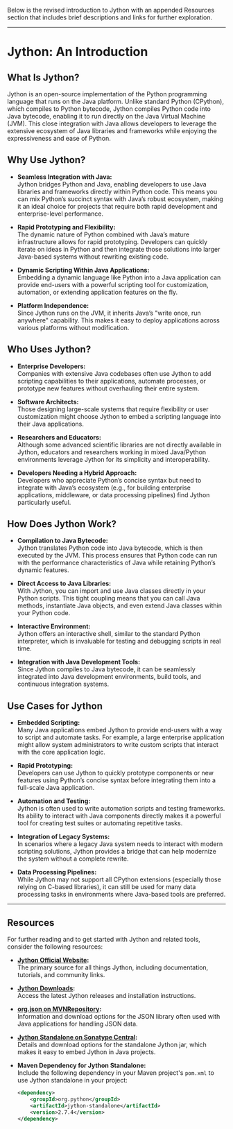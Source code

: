 Below is the revised introduction to Jython with an appended Resources section that includes brief descriptions and links for further exploration.

---

# Jython: An Introduction

## What Is Jython?

Jython is an open-source implementation of the Python programming language that runs on the Java platform. Unlike standard Python (CPython), which compiles to Python bytecode, Jython compiles Python code into Java bytecode, enabling it to run directly on the Java Virtual Machine (JVM). This close integration with Java allows developers to leverage the extensive ecosystem of Java libraries and frameworks while enjoying the expressiveness and ease of Python.

## Why Use Jython?

- **Seamless Integration with Java:**  
  Jython bridges Python and Java, enabling developers to use Java libraries and frameworks directly within Python code. This means you can mix Python’s succinct syntax with Java’s robust ecosystem, making it an ideal choice for projects that require both rapid development and enterprise-level performance.

- **Rapid Prototyping and Flexibility:**  
  The dynamic nature of Python combined with Java’s mature infrastructure allows for rapid prototyping. Developers can quickly iterate on ideas in Python and then integrate those solutions into larger Java-based systems without rewriting existing code.

- **Dynamic Scripting Within Java Applications:**  
  Embedding a dynamic language like Python into a Java application can provide end-users with a powerful scripting tool for customization, automation, or extending application features on the fly.

- **Platform Independence:**  
  Since Jython runs on the JVM, it inherits Java’s "write once, run anywhere" capability. This makes it easy to deploy applications across various platforms without modification.

## Who Uses Jython?

- **Enterprise Developers:**  
  Companies with extensive Java codebases often use Jython to add scripting capabilities to their applications, automate processes, or prototype new features without overhauling their entire system.

- **Software Architects:**  
  Those designing large-scale systems that require flexibility or user customization might choose Jython to embed a scripting language into their Java applications.

- **Researchers and Educators:**  
  Although some advanced scientific libraries are not directly available in Jython, educators and researchers working in mixed Java/Python environments leverage Jython for its simplicity and interoperability.

- **Developers Needing a Hybrid Approach:**  
  Developers who appreciate Python’s concise syntax but need to integrate with Java’s ecosystem (e.g., for building enterprise applications, middleware, or data processing pipelines) find Jython particularly useful.

## How Does Jython Work?

- **Compilation to Java Bytecode:**  
  Jython translates Python code into Java bytecode, which is then executed by the JVM. This process ensures that Python code can run with the performance characteristics of Java while retaining Python’s dynamic features.

- **Direct Access to Java Libraries:**  
  With Jython, you can import and use Java classes directly in your Python scripts. This tight coupling means that you can call Java methods, instantiate Java objects, and even extend Java classes within your Python code.

- **Interactive Environment:**  
  Jython offers an interactive shell, similar to the standard Python interpreter, which is invaluable for testing and debugging scripts in real time.

- **Integration with Java Development Tools:**  
  Since Jython compiles to Java bytecode, it can be seamlessly integrated into Java development environments, build tools, and continuous integration systems.

## Use Cases for Jython

- **Embedded Scripting:**  
  Many Java applications embed Jython to provide end-users with a way to script and automate tasks. For example, a large enterprise application might allow system administrators to write custom scripts that interact with the core application logic.

- **Rapid Prototyping:**  
  Developers can use Jython to quickly prototype components or new features using Python’s concise syntax before integrating them into a full-scale Java application.

- **Automation and Testing:**  
  Jython is often used to write automation scripts and testing frameworks. Its ability to interact with Java components directly makes it a powerful tool for creating test suites or automating repetitive tasks.

- **Integration of Legacy Systems:**  
  In scenarios where a legacy Java system needs to interact with modern scripting solutions, Jython provides a bridge that can help modernize the system without a complete rewrite.

- **Data Processing Pipelines:**  
  While Jython may not support all CPython extensions (especially those relying on C-based libraries), it can still be used for many data processing tasks in environments where Java-based tools are preferred.

---

## Resources

For further reading and to get started with Jython and related tools, consider the following resources:

- **[Jython Official Website](https://www.jython.org/):**  
  The primary source for all things Jython, including documentation, tutorials, and community links.

- **[Jython Downloads](https://www.jython.org/download):**  
  Access the latest Jython releases and installation instructions.

- **[org.json on MVNRepository](https://mvnrepository.com/artifact/org.json/json/20241224):**  
  Information and download options for the JSON library often used with Java applications for handling JSON data.

- **[Jython Standalone on Sonatype Central](https://central.sonatype.com/artifact/org.python/jython-standalone):**  
  Details and download options for the standalone Jython jar, which makes it easy to embed Jython in Java projects.

- **Maven Dependency for Jython Standalone:**  
  Include the following dependency in your Maven project's `pom.xml` to use Jython standalone in your project:

  ```xml
  <dependency>
      <groupId>org.python</groupId>
      <artifactId>jython-standalone</artifactId>
      <version>2.7.4</version>
  </dependency>
  ```
